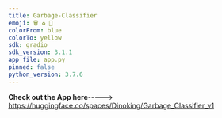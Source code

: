 ```yaml
---
title: Garbage-Classifier
emoji: 🗑 ♻️ 🚮
colorFrom: blue
colorTo: yellow
sdk: gradio
sdk_version: 3.1.1
app_file: app.py
pinned: false
python_version: 3.7.6
---
```

**Check out the App here**-----> https://huggingface.co/spaces/Dinoking/Garbage_Classifier_v1

